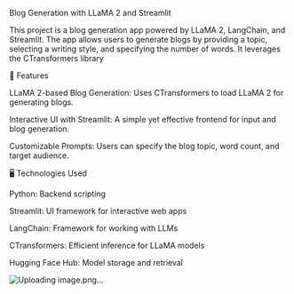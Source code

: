 Blog Generation with LLaMA 2 and Streamlit

This project is a blog generation app powered by LLaMA 2, LangChain, and Streamlit. The app allows users to generate blogs by providing a topic, selecting a writing style, and specifying the number of words. It leverages the CTransformers library 

🚀 Features

LLaMA 2-based Blog Generation: Uses CTransformers to load LLaMA 2 for generating blogs.

Interactive UI with Streamlit: A simple yet effective frontend for input and blog generation.

Customizable Prompts: Users can specify the blog topic, word count, and target audience.

🖥️ Technologies Used

Python: Backend scripting

Streamlit: UI framework for interactive web apps

LangChain: Framework for working with LLMs

CTransformers: Efficient inference for LLaMA models

Hugging Face Hub: Model storage and retrieval


![Uploading image.png…]()
